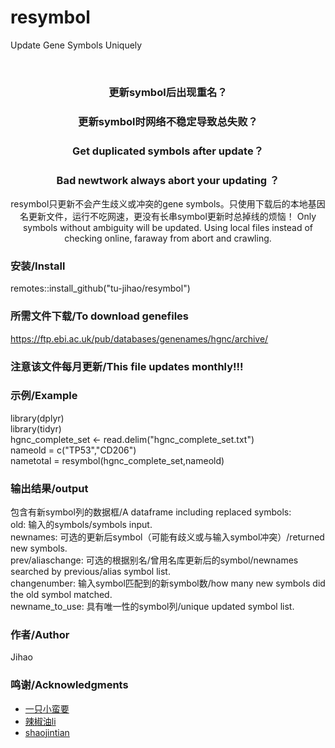 

# resymbol

Update Gene Symbols Uniquely

<br />

<p align="center">
  <h3 align="center">更新symbol后出现重名？</h3>
  <h3 align="center">更新symbol时网络不稳定导致总失败？</h3>
  <h3 align="center">Get duplicated symbols after update？</h3>
  <h3 align="center">Bad newtwork always abort your updating ？</h3>


  
  <p align="center">
    resymbol只更新不会产生歧义或冲突的gene symbols。只使用下载后的本地基因名更新文件，运行不吃网速，更没有长串symbol更新时总掉线的烦恼！  
    Only symbols without ambiguity will be updated. Using local files instead of checking online, faraway from abort and crawling.  
    <br />

  </p>

</p>


### 安装/Install
remotes::install_github("tu-jihao/resymbol")
 
### 所需文件下载/To download genefiles

https://ftp.ebi.ac.uk/pub/databases/genenames/hgnc/archive/  
### 注意该文件每月更新/This file updates monthly!!!

### 示例/Example
library(dplyr)  
library(tidyr)  
hgnc_complete_set <- read.delim("hgnc_complete_set.txt")  
nameold = c("TP53","CD206")  
nametotal = resymbol(hgnc_complete_set,nameold)

### 输出结果/output
包含有新symbol列的数据框/A dataframe including replaced symbols:  
old: 输入的symbols/symbols input.  
newnames: 可选的更新后symbol（可能有歧义或与输入symbol冲突）/returned new symbols.   
prev/aliaschange: 可选的根据别名/曾用名库更新后的symbol/newnames searched by previous/alias symbol list.   
changenumber: 输入symbol匹配到的新symbol数/how many new symbols did the old symbol matched.   
newname_to_use: 具有唯一性的symbol列/unique updated symbol list.  


### 作者/Author
Jihao

### 鸣谢/Acknowledgments


- [一只小蛮要](https://blog.csdn.net/weixin_43843918/article/details/129395318?spm=1001.2014.3001.5501)
- [辣椒油li](https://blog.csdn.net/lijianyi0219/article/details/116297423)
- [shaojintian](https://github.com/shaojintian/Best_README_template)


<!-- links -->
[your-project-path]:shaojintian/Best_README_template
[contributors-shield]: https://img.shields.io/github/contributors/shaojintian/Best_README_template.svg?style=flat-square
[contributors-url]: https://github.com/shaojintian/Best_README_template/graphs/contributors
[forks-shield]: https://img.shields.io/github/forks/shaojintian/Best_README_template.svg?style=flat-square
[forks-url]: https://github.com/shaojintian/Best_README_template/network/members
[stars-shield]: https://img.shields.io/github/stars/shaojintian/Best_README_template.svg?style=flat-square
[stars-url]: https://github.com/shaojintian/Best_README_template/stargazers
[issues-shield]: https://img.shields.io/github/issues/shaojintian/Best_README_template.svg?style=flat-square
[issues-url]: https://img.shields.io/github/issues/shaojintian/Best_README_template.svg
[license-shield]: https://img.shields.io/github/license/shaojintian/Best_README_template.svg?style=flat-square
[license-url]: https://github.com/shaojintian/Best_README_template/blob/master/LICENSE.txt
[linkedin-shield]: https://img.shields.io/badge/-LinkedIn-black.svg?style=flat-square&logo=linkedin&colorB=555
[linkedin-url]: https://linkedin.com/in/shaojintian




